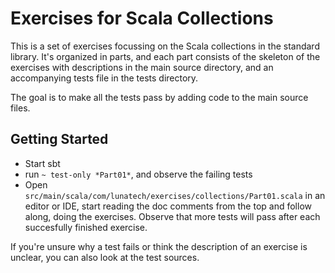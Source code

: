 Exercises for Scala Collections
===

This is a set of exercises focussing on the Scala collections in the standard library. It's organized in parts, and each part consists of the skeleton of the exercises with descriptions in the main source directory, and an accompanying tests file in the tests directory.

The goal is to make all the tests pass by adding code to the main source files.

Getting Started
---
* Start sbt 
* run `~ test-only *Part01*`, and observe the failing tests
* Open `src/main/scala/com/lunatech/exercises/collections/Part01.scala` in an editor or IDE, start reading the doc comments from the top and follow along, doing the exercises. Observe that more tests will pass after each succesfully finished exercise.

If you're unsure why a test fails or think the description of an exercise is unclear, you can also look at the test sources.


